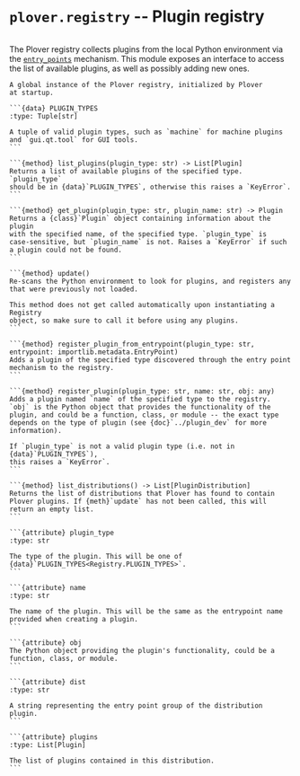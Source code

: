 # `plover.registry` -- Plugin registry

```{py:module} plover.registry

```

The Plover registry collects plugins from the local Python environment via
the [`entry_points`](https://setuptools.readthedocs.io/en/latest/setuptools.html#dynamic-discovery-of-services-and-plugins)
mechanism. This module exposes an interface to access the
list of available plugins, as well as possibly adding new ones.

```{data} registry
A global instance of the Plover registry, initialized by Plover
at startup.
```

````{class} Registry([suppress_errors=True])
```{data} PLUGIN_TYPES
:type: Tuple[str]

A tuple of valid plugin types, such as `machine` for machine plugins
and `gui.qt.tool` for GUI tools.
```

```{method} list_plugins(plugin_type: str) -> List[Plugin]
Returns a list of available plugins of the specified type. `plugin_type`
should be in {data}`PLUGIN_TYPES`, otherwise this raises a `KeyError`.
```

```{method} get_plugin(plugin_type: str, plugin_name: str) -> Plugin
Returns a {class}`Plugin` object containing information about the plugin
with the specified name, of the specified type. `plugin_type` is
case-sensitive, but `plugin_name` is not. Raises a `KeyError` if such
a plugin could not be found.
```

```{method} update()
Re-scans the Python environment to look for plugins, and registers any
that were previously not loaded.

This method does not get called automatically upon instantiating a Registry
object, so make sure to call it before using any plugins.
```

```{method} register_plugin_from_entrypoint(plugin_type: str, entrypoint: importlib.metadata.EntryPoint)
Adds a plugin of the specified type discovered through the entry point
mechanism to the registry.
```

```{method} register_plugin(plugin_type: str, name: str, obj: any)
Adds a plugin named `name` of the specified type to the registry.
`obj` is the Python object that provides the functionality of the
plugin, and could be a function, class, or module -- the exact type
depends on the type of plugin (see {doc}`../plugin_dev` for more information).

If `plugin_type` is not a valid plugin type (i.e. not in {data}`PLUGIN_TYPES`),
this raises a `KeyError`.
```

```{method} list_distributions() -> List[PluginDistribution]
Returns the list of distributions that Plover has found to contain
Plover plugins. If {meth}`update` has not been called, this will
return an empty list.
```
````

````{class} Plugin(plugin_type, name, obj)
```{attribute} plugin_type
:type: str

The type of the plugin. This will be one of {data}`PLUGIN_TYPES<Registry.PLUGIN_TYPES>`.
```

```{attribute} name
:type: str

The name of the plugin. This will be the same as the entrypoint name
provided when creating a plugin.
```

```{attribute} obj
The Python object providing the plugin's functionality, could be a
function, class, or module.
```
````

````{class} PluginDistribution(dist, plugins)
```{attribute} dist
:type: str

A string representing the entry point group of the distribution plugin.
```

```{attribute} plugins
:type: List[Plugin]

The list of plugins contained in this distribution.
```
````
